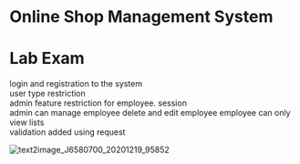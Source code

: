 # Online Shop Management System
Lab Exam
=======
 login and registration to the system	
 user type restriction 	
admin feature restriction for employee.	
 session 	
 admin can manage employee delete and edit employee
 employee can only view lists	
 validation added using request

![text2image_J6580700_20201219_95852](https://user-images.githubusercontent.com/60029434/103301346-65fc1300-4a2b-11eb-8341-de6203b00522.png)

